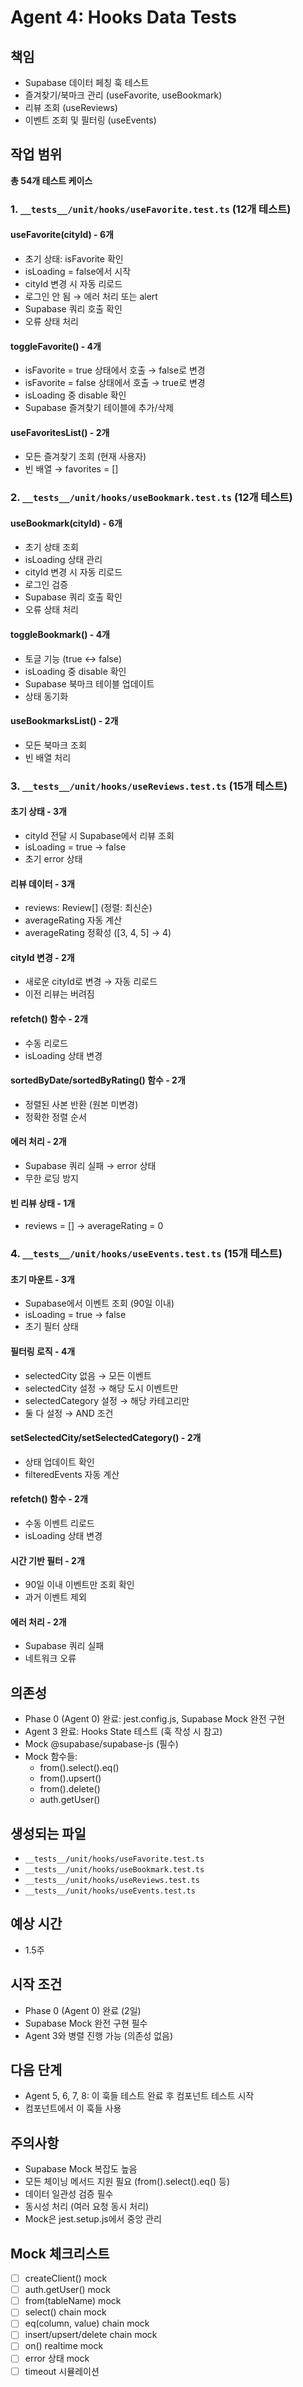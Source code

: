 # Agent 4: Hooks Data Tests

## 책임
- Supabase 데이터 페칭 훅 테스트
- 즐겨찾기/북마크 관리 (useFavorite, useBookmark)
- 리뷰 조회 (useReviews)
- 이벤트 조회 및 필터링 (useEvents)

## 작업 범위
**총 54개 테스트 케이스**

### 1. `__tests__/unit/hooks/useFavorite.test.ts` (12개 테스트)

#### useFavorite(cityId) - 6개
- 초기 상태: isFavorite 확인
- isLoading = false에서 시작
- cityId 변경 시 자동 리로드
- 로그인 안 됨 → 에러 처리 또는 alert
- Supabase 쿼리 호출 확인
- 오류 상태 처리

#### toggleFavorite() - 4개
- isFavorite = true 상태에서 호출 → false로 변경
- isFavorite = false 상태에서 호출 → true로 변경
- isLoading 중 disable 확인
- Supabase 즐겨찾기 테이블에 추가/삭제

#### useFavoritesList() - 2개
- 모든 즐겨찾기 조회 (현재 사용자)
- 빈 배열 → favorites = []

### 2. `__tests__/unit/hooks/useBookmark.test.ts` (12개 테스트)

#### useBookmark(cityId) - 6개
- 초기 상태 조회
- isLoading 상태 관리
- cityId 변경 시 자동 리로드
- 로그인 검증
- Supabase 쿼리 호출 확인
- 오류 상태 처리

#### toggleBookmark() - 4개
- 토글 기능 (true ↔ false)
- isLoading 중 disable 확인
- Supabase 북마크 테이블 업데이트
- 상태 동기화

#### useBookmarksList() - 2개
- 모든 북마크 조회
- 빈 배열 처리

### 3. `__tests__/unit/hooks/useReviews.test.ts` (15개 테스트)

#### 초기 상태 - 3개
- cityId 전달 시 Supabase에서 리뷰 조회
- isLoading = true → false
- 초기 error 상태

#### 리뷰 데이터 - 3개
- reviews: Review[] (정렬: 최신순)
- averageRating 자동 계산
- averageRating 정확성 ([3, 4, 5] → 4)

#### cityId 변경 - 2개
- 새로운 cityId로 변경 → 자동 리로드
- 이전 리뷰는 버려짐

#### refetch() 함수 - 2개
- 수동 리로드
- isLoading 상태 변경

#### sortedByDate/sortedByRating() 함수 - 2개
- 정렬된 사본 반환 (원본 미변경)
- 정확한 정렬 순서

#### 에러 처리 - 2개
- Supabase 쿼리 실패 → error 상태
- 무한 로딩 방지

#### 빈 리뷰 상태 - 1개
- reviews = [] → averageRating = 0

### 4. `__tests__/unit/hooks/useEvents.test.ts` (15개 테스트)

#### 초기 마운트 - 3개
- Supabase에서 이벤트 조회 (90일 이내)
- isLoading = true → false
- 초기 필터 상태

#### 필터링 로직 - 4개
- selectedCity 없음 → 모든 이벤트
- selectedCity 설정 → 해당 도시 이벤트만
- selectedCategory 설정 → 해당 카테고리만
- 둘 다 설정 → AND 조건

#### setSelectedCity/setSelectedCategory() - 2개
- 상태 업데이트 확인
- filteredEvents 자동 계산

#### refetch() 함수 - 2개
- 수동 이벤트 리로드
- isLoading 상태 변경

#### 시간 기반 필터 - 2개
- 90일 이내 이벤트만 조회 확인
- 과거 이벤트 제외

#### 에러 처리 - 2개
- Supabase 쿼리 실패
- 네트워크 오류

## 의존성
- Phase 0 (Agent 0) 완료: jest.config.js, Supabase Mock 완전 구현
- Agent 3 완료: Hooks State 테스트 (훅 작성 시 참고)
- Mock @supabase/supabase-js (필수)
- Mock 함수들:
  - from().select().eq()
  - from().upsert()
  - from().delete()
  - auth.getUser()

## 생성되는 파일
- `__tests__/unit/hooks/useFavorite.test.ts`
- `__tests__/unit/hooks/useBookmark.test.ts`
- `__tests__/unit/hooks/useReviews.test.ts`
- `__tests__/unit/hooks/useEvents.test.ts`

## 예상 시간
- 1.5주

## 시작 조건
- Phase 0 (Agent 0) 완료 (2일)
- Supabase Mock 완전 구현 필수
- Agent 3와 병렬 진행 가능 (의존성 없음)

## 다음 단계
- Agent 5, 6, 7, 8: 이 훅들 테스트 완료 후 컴포넌트 테스트 시작
- 컴포넌트에서 이 훅들 사용

## 주의사항
- Supabase Mock 복잡도 높음
- 모든 체이닝 메서드 지원 필요 (from().select().eq() 등)
- 데이터 일관성 검증 필수
- 동시성 처리 (여러 요청 동시 처리)
- Mock은 jest.setup.js에서 중앙 관리

## Mock 체크리스트
- [ ] createClient() mock
- [ ] auth.getUser() mock
- [ ] from(tableName) mock
- [ ] select() chain mock
- [ ] eq(column, value) chain mock
- [ ] insert/upsert/delete chain mock
- [ ] on() realtime mock
- [ ] error 상태 mock
- [ ] timeout 시뮬레이션
